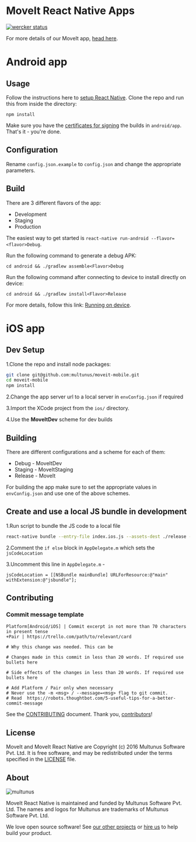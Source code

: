 # MoveIt React Native Apps

[![wercker status](https://app.wercker.com/status/cc2ce2f936b575a6a7f96e72085b4e06/m "wercker status")](https://app.wercker.com/project/bykey/cc2ce2f936b575a6a7f96e72085b4e06)

For more details of our MoveIt app, [head here](https://github.com/multunus/moveit-rails).

# Android app

## Usage
Follow the instructions here to [setup React Native](https://facebook.github.io/react-native/docs/getting-started.html).
Clone the repo and run this from inside the directory:
```
npm install
```
Make sure you have the [certificates for signing](https://trello.com/c/Kx1O4MB0/42-apk-signing) the builds in `android/app`. That's it - you're done.

## Configuration
Rename `config.json.example` to `config.json` and change the appropriate parameters.

## Build

There are 3 different flavors of the app:
- Development
- Staging
- Production

The easiest way to get started is ```react-native run-android --flavor=<flavor>Debug```.

Run the following command to generate a debug APK:
```
cd android && ./gradlew assemble<Flavor>Debug
```
Run the following command after connecting to device to install directly on device:
```
cd android && ./gradlew install<Flavor>Release
```
For more details, follow this link: [Running on device](https://facebook.github.io/react-native/docs/running-on-device-android.html).

# iOS app

## Dev Setup
1.Clone the repo and install node packages:
``` bash
git clone git@github.com:multunus/moveit-mobile.git
cd moveit-mobile
npm install
```
2.Change the app server url to a local server in `envConfig.json` if required

3.Import the XCode project from the `ios/` directory.

4.Use the **MoveItDev** scheme for dev builds

## Building

There are different configurations and a scheme for each of them:
- Debug - MoveItDev
- Staging - MoveItStaging
- Release - MoveIt

For building the app make sure to set the appropriate values in `envConfig.json` and use one of the above schemes.
## Create and use a local JS bundle in development
1.Run script to bundle the JS code to a local file
``` bash
react-native bundle --entry-file index.ios.js --assets-dest ./release --bundle-output ./release/main.jsbundle --dev false --platform ios'
```

2.Comment the `if else` block in `AppDelegate.m` which sets the `jsCodeLocation`

3.Uncomment this line in `AppDelegate.m` -
```
jsCodeLocation = [[NSBundle mainBundle] URLForResource:@"main" withExtension:@"jsbundle"];
```

## Contributing

### Commit message template
```
Platform[Android/iOS] | Commit excerpt in not more than 70 characters in present tense
+Pair | https://trello.com/path/to/relevant/card

# Why this change was needed. This can be

# Changes made in this commit in less than 20 words. If required use bullets here

# Side effects of the changes in less than 20 words. If required use bullets here

# Add Platform / Pair only when necessary
# Never use the -m <msg> / --message=<msg> flag to git commit.
# Read  https://robots.thoughtbot.com/5-useful-tips-for-a-better-commit-message
```

See the [CONTRIBUTING] document.
Thank you, [contributors]!

  [CONTRIBUTING]: CONTRIBUTING.md
  [contributors]: https://github.com/multunus/moveit-mobile/graphs/contributors

## License

MoveIt and MoveIt React Native are Copyright (c) 2016 Multunus Software Pvt. Ltd.
It is free software, and may be redistributed
under the terms specified in the [LICENSE] file.

  [LICENSE]: /LICENSE

## About

![multunus](https://s3.amazonaws.com/multunus-images/Multunus_Logo_Vector_resized.png)

MoveIt React Native is maintained and funded by Multunus Software Pvt. Ltd.
The names and logos for Multunus are trademarks of Multunus Software Pvt. Ltd.

We love open source software!
See [our other projects][community]
or [hire us][hire] to help build your product.

  [community]: http://www.multunus.com/community?utm_source=github
  [hire]: http://www.multunus.com/contact?utm_source=github
